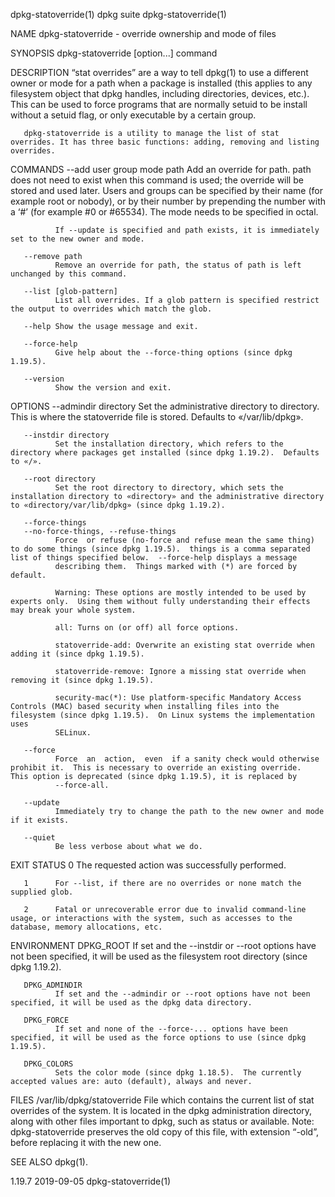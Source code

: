 dpkg-statoverride(1)                                                                              dpkg suite                                                                             dpkg-statoverride(1)

NAME
       dpkg-statoverride - override ownership and mode of files

SYNOPSIS
       dpkg-statoverride [option...] command

DESCRIPTION
       “stat  overrides”  are  a way to tell dpkg(1) to use a different owner or mode for a path when a package is installed (this applies to any filesystem object that dpkg handles, including directories,
       devices, etc.). This can be used to force programs that are normally setuid to be install without a setuid flag, or only executable by a certain group.

       dpkg-statoverride is a utility to manage the list of stat overrides. It has three basic functions: adding, removing and listing overrides.

COMMANDS
       --add user group mode path
              Add an override for path. path does not need to exist when this command is used; the override will be stored and used later.  Users and groups can be specified by their name (for example root
              or nobody), or by their number by prepending the number with a ‘#’ (for example #0 or #65534).  The mode needs to be specified in octal.

              If --update is specified and path exists, it is immediately set to the new owner and mode.

       --remove path
              Remove an override for path, the status of path is left unchanged by this command.

       --list [glob-pattern]
              List all overrides. If a glob pattern is specified restrict the output to overrides which match the glob.

       --help Show the usage message and exit.

       --force-help
              Give help about the --force-thing options (since dpkg 1.19.5).

       --version
              Show the version and exit.

OPTIONS
       --admindir directory
              Set the administrative directory to directory.  This is where the statoverride file is stored.  Defaults to «/var/lib/dpkg».

       --instdir directory
              Set the installation directory, which refers to the directory where packages get installed (since dpkg 1.19.2).  Defaults to «/».

       --root directory
              Set the root directory to directory, which sets the installation directory to «directory» and the administrative directory to «directory/var/lib/dpkg» (since dpkg 1.19.2).

       --force-things
       --no-force-things, --refuse-things
              Force  or refuse (no-force and refuse mean the same thing) to do some things (since dpkg 1.19.5).  things is a comma separated list of things specified below.  --force-help displays a message
              describing them.  Things marked with (*) are forced by default.

              Warning: These options are mostly intended to be used by experts only.  Using them without fully understanding their effects may break your whole system.

              all: Turns on (or off) all force options.

              statoverride-add: Overwrite an existing stat override when adding it (since dpkg 1.19.5).

              statoverride-remove: Ignore a missing stat override when removing it (since dpkg 1.19.5).

              security-mac(*): Use platform-specific Mandatory Access Controls (MAC) based security when installing files into the filesystem (since dpkg 1.19.5).  On Linux systems the implementation  uses
              SELinux.

       --force
              Force  an  action,  even  if a sanity check would otherwise prohibit it.  This is necessary to override an existing override.  This option is deprecated (since dpkg 1.19.5), it is replaced by
              --force-all.

       --update
              Immediately try to change the path to the new owner and mode if it exists.

       --quiet
              Be less verbose about what we do.

EXIT STATUS
       0      The requested action was successfully performed.

       1      For --list, if there are no overrides or none match the supplied glob.

       2      Fatal or unrecoverable error due to invalid command-line usage, or interactions with the system, such as accesses to the database, memory allocations, etc.

ENVIRONMENT
       DPKG_ROOT
              If set and the --instdir or --root options have not been specified, it will be used as the filesystem root directory (since dpkg 1.19.2).

       DPKG_ADMINDIR
              If set and the --admindir or --root options have not been specified, it will be used as the dpkg data directory.

       DPKG_FORCE
              If set and none of the --force-... options have been specified, it will be used as the force options to use (since dpkg 1.19.5).

       DPKG_COLORS
              Sets the color mode (since dpkg 1.18.5).  The currently accepted values are: auto (default), always and never.

FILES
       /var/lib/dpkg/statoverride
              File which contains the current list of stat overrides of the system. It is located in the dpkg administration directory, along  with  other  files  important  to  dpkg,  such  as  status  or
              available.
              Note: dpkg-statoverride preserves the old copy of this file, with extension “-old”, before replacing it with the new one.

SEE ALSO
       dpkg(1).

1.19.7                                                                                            2019-09-05                                                                             dpkg-statoverride(1)
